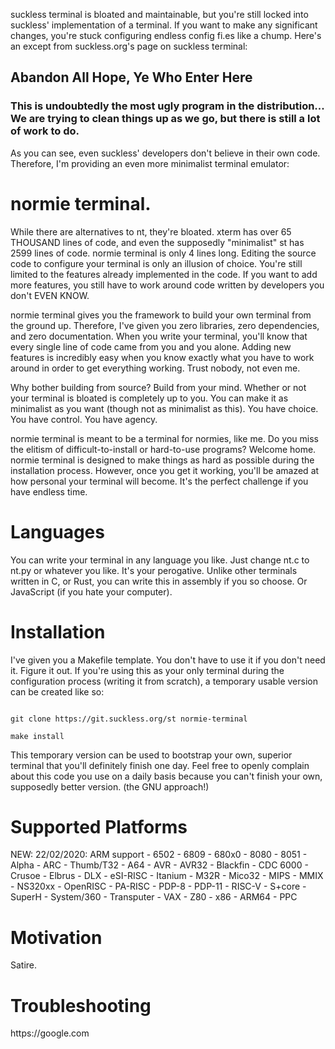 <p>suckless terminal is bloated and maintainable, but you're still locked into suckless' implementation of a terminal. If you want to make any significant changes, you're stuck configuring endless config fi.es like a chump. Here's an except from suckless.org's page on suckless terminal: <p>
<h2>Abandon All Hope, Ye Who Enter Here</h2> <h3>This is undoubtedly the most ugly program in the distribution... We are trying to clean things up as we go, but there is still a lot of work to do.</h3>
<p>As you can see, even suckless' developers don't believe in their own code. Therefore, I'm providing an even more minimalist terminal emulator:</p>
<h1>normie terminal.</h1>
<p>While there are alternatives to nt, they're bloated. xterm has over 65 THOUSAND lines of code, and even the supposedly "minimalist" st has 2599 lines of code. normie terminal is only 4 lines long. Editing the source code to configure your terminal is only an illusion of choice. You're still limited to the features already implemented in the code. If you want to add more features, you still have to work around code written by developers you don't EVEN KNOW. </p>

<p>normie terminal gives you the framework to build your own terminal from the ground up. Therefore, I've given you zero libraries, zero dependencies, and zero documentation. When you write your terminal, you'll know that every single line of code came from you and you alone. Adding new features is incredibly easy when you know exactly what you have to work around in order to get everything working. Trust nobody, not even me. </p>

Why bother building from source? Build from your mind. Whether or not your terminal is bloated is completely up to you. You can make it as minimalist as you want (though not as minimalist as this). You have choice. You have control. You have agency.

normie terminal is meant to be a terminal for normies, like me. Do you miss the elitism of difficult-to-install or hard-to-use programs? Welcome home. normie terminal is designed to make things as hard as possible during the installation process. However, once you get it working, you'll be amazed at how personal your terminal will become. It's the perfect challenge if you have endless time.


</h2>
<h1>Languages</h1>
<p>You can write your terminal in any language you like. Just change nt.c to nt.py or whatever you like. It's your perogative. Unlike other terminals written in C, or Rust, you can write this in assembly if you so choose. Or JavaScript (if you hate your computer).</p>
<h1>Installation</h1>
<p>I've given you a Makefile template. You don't have to use it if you don't need it. Figure it out. If you're using this as your only terminal during the configuration process (writing it from scratch), a temporary usable version can be created like so:

```

git clone https://git.suckless.org/st normie-terminal

make install

```

This temporary version can be used to bootstrap your own, superior terminal that you'll definitely finish one day. Feel free to openly complain about this code you use on a daily basis because you can't finish your own, supposedly better version. (the GNU approach!)
<h1>Supported Platforms</h1>
<p>NEW: 22/02/2020: ARM support
- 6502
- 6809
- 680x0
- 8080
- 8051
- Alpha
- ARC
- Thumb/T32
- A64
- AVR
- AVR32
- Blackfin
- CDC 6000
- Crusoe
- Elbrus
- DLX
- eSI-RISC
- Itanium
- M32R
- Mico32
- MIPS
- MMIX
- NS320xx
- OpenRISC
- PA-RISC
- PDP-8
- PDP-11
- RISC-V
- S+core
- SuperH
- System/360
- Transputer
- VAX
- Z80
- x86
- ARM64
- PPC
</p>
<h1>Motivation</h1>
<p>Satire.</p>
<h1>Troubleshooting</h1>
<p>https://google.com</p>
<br>
